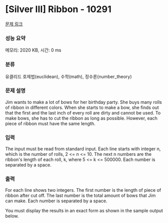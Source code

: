 # [Silver III] Ribbon - 10291 

[문제 링크](https://www.acmicpc.net/problem/10291) 

### 성능 요약

메모리: 2020 KB, 시간: 0 ms

### 분류

유클리드 호제법(euclidean), 수학(math), 정수론(number_theory)

### 문제 설명

<p>Jim wants to make a lot of bows for her birthday party. She buys many rolls of ribbon in different colors. When she starts to make a bow, she finds out that the first and the last inch of every roll are dirty and cannot be used. To make bows, she has to cut the ribbon as long as possible. However, each piece of ribbon must have the same length.</p>

### 입력 

 <p>The input must be read from standard input. Each line starts with integer n, which is the number of rolls, 2 <= n <= 10. The next n numbers are the ribbon's length of each roll, k, where 5 <= k <= 500000. Each number is separated by a space.</p>

### 출력 

 <p>For each line shows two integers. The first number is the length of piece of ribbon after cut off. The last number is the total amount of bows that Jim can make. Each number is separated by a space. </p>

<p>You must display the results in an exact form as shown in the sample output below. </p>

